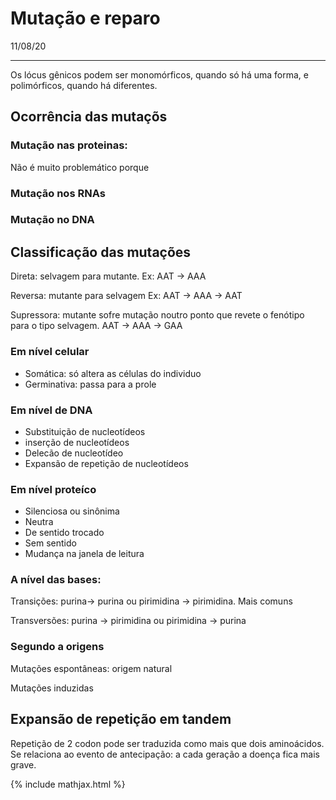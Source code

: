 # Mutação e reparo

11/08/20

---

Os lócus gênicos podem ser monomórficos, quando só há uma forma, e polimórficos, quando há diferentes.

## Ocorrência das mutaçõs

### Mutação nas proteinas:

Não é muito problemático porque 

### Mutação nos RNAs 

### Mutação no DNA

## Classificação das mutações

Direta: selvagem para mutante. Ex: AAT -> AAA

Reversa: mutante para selvagem Ex: AAT -> AAA -> AAT

Supressora: mutante sofre mutação noutro ponto que revete o fenótipo para o tipo selvagem. AAT -> AAA -> GAA

### Em nível celular

* Somática: só altera as células do individuo
* Germinativa: passa para a prole

### Em nível de DNA

* Substituição de nucleotídeos
* inserção de nucleotídeos
* Delecão de nucleotídeo
* Expansão de repetição de nucleotídeos

### Em nível proteíco

* Silenciosa ou sinônima
* Neutra
* De sentido trocado
* Sem sentido
* Mudança na janela de leitura

### A nível das bases:

Transições: purina-> purina ou pirimidina -> pirimidina. Mais comuns

Transversões: purina -> pirimidina ou pirimidina -> purina

### Segundo a origens

Mutações espontâneas: origem natural

Mutações induzidas

## Expansão de repetição em tandem

Repetição de 2 codon pode ser traduzida como mais que dois aminoácidos. Se relaciona ao evento de antecipação: a cada geração a doença fica mais grave.



{% include mathjax.html %}